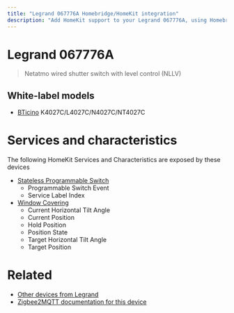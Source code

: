 ```yaml
---
title: "Legrand 067776A Homebridge/HomeKit integration"
description: "Add HomeKit support to your Legrand 067776A, using Homebridge, Zigbee2MQTT and homebridge-z2m."
---
```

<!---
This file has been GENERATED using src/docgen/docgen.ts
DO NOT EDIT THIS FILE MANUALLY!
-->
# Legrand 067776A
> Netatmo wired shutter switch with level control (NLLV)


## White-label models
* [BTicino](../index.md#bticino) K4027C/L4027C/N4027C/NT4027C

# Services and characteristics
The following HomeKit Services and Characteristics are exposed by
these devices

* [Stateless Programmable Switch](../../action.md)
  * Programmable Switch Event
  * Service Label Index
* [Window Covering](../../cover.md)
  * Current Horizontal Tilt Angle
  * Current Position
  * Hold Position
  * Position State
  * Target Horizontal Tilt Angle
  * Target Position


# Related
* [Other devices from Legrand](../index.md#legrand)
* [Zigbee2MQTT documentation for this device](https://www.zigbee2mqtt.io/devices/067776A.html)